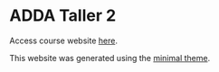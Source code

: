 # ADDA Taller 2

Access course website [here](https://hcliedtke.github.io/ADDA_taller2_2022/).

This website was generated using the [minimal theme](https://github.com/pages-themes/minimal).

